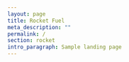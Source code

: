 ```yaml
---
layout: page
title: Rocket Fuel
meta_description: ""
permalink: /
section: rocket
intro_paragraph: Sample landing page
---
```

